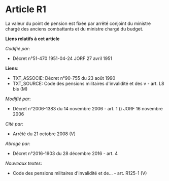 # Article R1

La valeur du point de pension est fixée par arrêté conjoint du ministre chargé des anciens combattants et du ministre chargé
du budget.

**Liens relatifs à cet article**

_Codifié par_:

  - Décret n°51-470 1951-04-24 JORF 27 avril 1951

**Liens**:

  - TXT_ASSOCIE: Décret n°90-755 du 23 août 1990
  - TXT_SOURCE: Code des pensions militaires d'invalidité et des v - art. L8 bis (M)

_Modifié par_:

  - Décret n°2006-1383 du 14 novembre 2006 - art. 1 () JORF 16 novembre 2006

_Cité par_:

  - Arrêté du 21 octobre 2008 (V)

_Abrogé par_:

  - Décret n°2016-1903 du 28 décembre 2016 - art. 4

_Nouveaux textes_:

  - Code des pensions militaires d'invalidité et de... - art. R125-1 (V)
